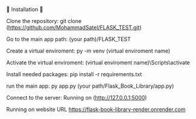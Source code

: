 🔧 Installation 🔧

Clone the repository: git clone (https://github.com/MohammadSatel/FLASK_TEST.git)

Go to the main app path: (your path)/FLASK_TEST

Create a virtual enviroment: py -m venv (virtual enviroment name)

Activate the virtual enviroment: (virtual enviroment name)\Scripts\activate

Install needed packages: pip install -r requirements.txt

run the main app: py app.py (your path/Flask_Book_Library/app.py)

Connect to the server: Running on (http://127.0.0.1:5000)

Running on website URL https://flask-book-library-render.onrender.com